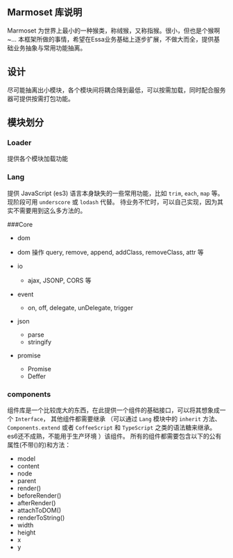 ## Marmoset 库说明
Marmoset 为世界上最小的一种猴类，称绒猴，又称指猴。很小，但也是个猴啊~...
本框架所做的事情，希望在Essa业务基础上逐步扩展，不做大而全，提供基础业务抽象与常用功能抽离。

## 设计
尽可能抽离出小模块，各个模块间将耦合降到最低，可以按需加载，同时配合服务器可提供按需打包功能。

## 模块划分

### Loader
提供各个模块加载功能

### Lang
提供 JavaScript (es3) 语言本身缺失的一些常用功能，比如 `trim`, `each`, `map` 等。现阶段可用 `underscore` 或 `lodash` 代替。
待业务不忙时，可以自己实现，因为其实不需要用到这么多方法的。

###Core
 * dom
  + dom 操作 query, remove, append, addClass, removeClass, attr 等

 * io
   + ajax, JSONP, CORS 等

 * event
   + on, off, delegate, unDelegate, trigger

 * json
   + parse
   + stringify

 * promise
   + Promise
   + Deffer

### components
组件库是一个比较庞大的东西，在此提供一个组件的基础接口，可以将其想象成一个 `Interface`，
其他组件都需要继承
（可以通过 `Lang` 模块中的 `inherit` 方法、 `Components.extend` 或者 `CoffeeScript` 和 `TypeScript` 之类的语法糖来继承。
es6还不成熟，不能用于生产环境 ）该组件。
所有的组件都需要包含以下的公有属性(不带()的)和方法：

* model
* content
* node
* parent
* render()
* beforeRender()
* afterRender()
* attachToDOM()
* renderToString()
* width
* height
* x
* y

